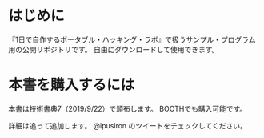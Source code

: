 # はじめに

『1日で自作するポータブル・ハッキング・ラボ』で扱うサンプル・プログラム用の公開リポジトリです。
自由にダウンロードして使用できます。

# 本書を購入するには

本書は技術書典7（2019/9/22）で頒布します。
BOOTHでも購入可能です。

詳細は追って追加します。
@ipusiron のツイートをチェックしてください。
